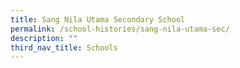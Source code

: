 ```yaml
---
title: Sang Nila Utama Secondary School
permalink: /school-histories/sang-nila-utama-sec/
description: ""
third_nav_title: Schools
---
```


